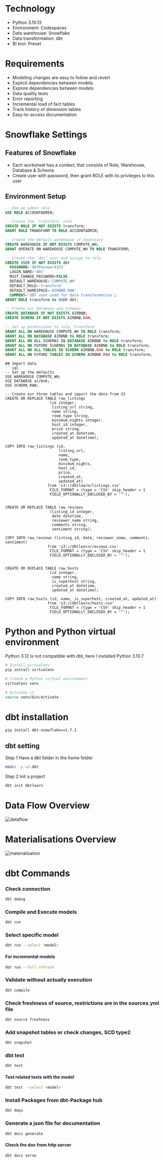 # Technology
 - Python 3.10.13
 - Environment: Codespaces
 - Data warehouse: Snowflake
 - Data transformation: dbt
 - BI tool: Preset

# Requirements
- Modeling changes are easy to follow and revert
- Explicit dependencies between models
- Explore dependencies between models
- Data quality tests
- Error reporting
- Incremental load of fact tables
- Track history of dimension tables
- Easy-to-access documentation

# Snowflake Settings
## Features of Snowflake
- Each worksheet has a context, that consists of Role, Warehouse, Database & Schema
- Create user with password, then grant ROLE with its privileges to this user

## Environment Setup
```sql
-- Use an admin role
USE ROLE ACCOUNTADMIN;

-- Create the `transform` role
CREATE ROLE IF NOT EXISTS transform;
GRANT ROLE TRANSFORM TO ROLE ACCOUNTADMIN;

-- Create the default warehouse if necessary
CREATE WAREHOUSE IF NOT EXISTS COMPUTE_WH;
GRANT OPERATE ON WAREHOUSE COMPUTE_WH TO ROLE TRANSFORM;

-- Create the `dbt` user and assign to role
CREATE USER IF NOT EXISTS dbt
  PASSWORD='dbtPassword123'
  LOGIN_NAME='dbt'
  MUST_CHANGE_PASSWORD=FALSE
  DEFAULT_WAREHOUSE='COMPUTE_WH'
  DEFAULT_ROLE='transform'
  DEFAULT_NAMESPACE='AIRBNB.RAW'
  COMMENT='DBT user used for data transformation';
GRANT ROLE transform to USER dbt;

-- Create our database and schemas
CREATE DATABASE IF NOT EXISTS AIRBNB;
CREATE SCHEMA IF NOT EXISTS AIRBNB.RAW;

-- Set up permissions to role `transform`
GRANT ALL ON WAREHOUSE COMPUTE_WH TO ROLE transform; 
GRANT ALL ON DATABASE AIRBNB to ROLE transform;
GRANT ALL ON ALL SCHEMAS IN DATABASE AIRBNB to ROLE transform;
GRANT ALL ON FUTURE SCHEMAS IN DATABASE AIRBNB to ROLE transform;
GRANT ALL ON ALL TABLES IN SCHEMA AIRBNB.RAW to ROLE transform;
GRANT ALL ON FUTURE TABLES IN SCHEMA AIRBNB.RAW to ROLE transform;
```
```
## Import data
```sql
-- Set up the defaults
USE WAREHOUSE COMPUTE_WH;
USE DATABASE airbnb;
USE SCHEMA RAW;

-- Create our three tables and import the data from S3
CREATE OR REPLACE TABLE raw_listings
                    (id integer,
                     listing_url string,
                     name string,
                     room_type string,
                     minimum_nights integer,
                     host_id integer,
                     price string,
                     created_at datetime,
                     updated_at datetime);
                    
COPY INTO raw_listings (id,
                        listing_url,
                        name,
                        room_type,
                        minimum_nights,
                        host_id,
                        price,
                        created_at,
                        updated_at)
                   from 's3://dbtlearn/listings.csv'
                    FILE_FORMAT = (type = 'CSV' skip_header = 1
                    FIELD_OPTIONALLY_ENCLOSED_BY = '"');
                    

CREATE OR REPLACE TABLE raw_reviews
                    (listing_id integer,
                     date datetime,
                     reviewer_name string,
                     comments string,
                     sentiment string);
                    
COPY INTO raw_reviews (listing_id, date, reviewer_name, comments, sentiment)
                   from 's3://dbtlearn/reviews.csv'
                    FILE_FORMAT = (type = 'CSV' skip_header = 1
                    FIELD_OPTIONALLY_ENCLOSED_BY = '"');
                    

CREATE OR REPLACE TABLE raw_hosts
                    (id integer,
                     name string,
                     is_superhost string,
                     created_at datetime,
                     updated_at datetime);
                    
COPY INTO raw_hosts (id, name, is_superhost, created_at, updated_at)
                   from 's3://dbtlearn/hosts.csv'
                    FILE_FORMAT = (type = 'CSV' skip_header = 1
                    FIELD_OPTIONALLY_ENCLOSED_BY = '"');

```
# Python and Python virtual environment
Python 3.12 is not compatible with dbt, here I installed Python 3.10.7
```bash
# Install virtualenv
pip install virtualenv
```

```bash
# Create a Python virtual environment
virtualenv venv
```
```bash
# Activate it
source venv/bin/activate
```

# dbt installation
```bash
pip install dbt-snowflake==1.7.1
```
## dbt setting
Step 1 Have a dbt folder in the home folder
```bash
mkdir -p ~/.dbt
```
Step 2 Init a project
```bash
dbt init dbtlearn
```
# Data Flow Overview
![dataflow](./src/dataflow.png)

# Materialisations Overview
![materialisation](./src/materialisations%20overview.png)

# dbt Commands
### Check connection
```bash
dbt debug
```
### Compile and Execute models
```bash
dbt run 
```
### Select specific model
```bash
dbt run --select <model>
```
#### For incremental models
```bash
dbt run --full-refresh
```

### Validate without actually execution
```bash
dbt compile
```
### Check freshness of source, restrictions are in the sources.yml file
```bash
dbt source freshness
```
### Add snapshot tables or check changes, SCD type2
```bash
dbt snapshot
```
### dbt test
```bash
dbt test
```
#### Test related tests with the model
```bash
dbt test --select <model>
```

### Install Packages from dbt-Package hub
```bash
dbt deps
```
### Generate a json file for documentation
```bash
dbt docs generate
```
#### Check the doc from http server
```bash
dbt docs serve
```